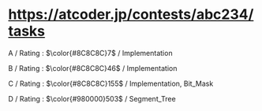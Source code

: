 # https://atcoder.jp/contests/abc234/tasks

A / Rating : $\color{#8C8C8C}7$ / Implementation

B / Rating : $\color{#8C8C8C}46$ / Implementation

C / Rating : $\color{#8C8C8C}155$ / Implementation, Bit_Mask

D / Rating : $\color{#980000}503$ / Segment_Tree

